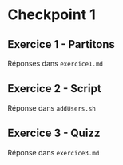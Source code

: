 # Checkpoint 1

## Exercice 1 - Partitons 

Réponses dans `exercice1.md`

## Exercice 2 - Script

Réponse dans `addUsers.sh`

## Exercice 3 - Quizz

Réponse dans `exercice3.md`
